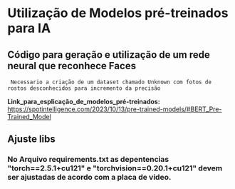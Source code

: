 # Utilização de Modelos pré-treinados para IA
## Código para geração e utilização de um rede neural que reconhece Faces

`` Necessario a criação de um dataset chamado Unknown com fotos de rostos desconhecidos para incremento da precisão``


**Link_para_esplicação_de_modelos_pré-treinados:** 
https://spotintelligence.com/2023/10/13/pre-trained-models/#BERT_Pre-Trained_Model


## Ajuste libs
### No Arquivo requirements.txt as depentencias "torch==2.5.1+cu121" e "torchvision==0.20.1+cu121" devem ser ajustadas de acordo com a placa de video. 

